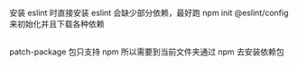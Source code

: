 #

##

安装 eslint 时直接安装 eslint 会缺少部分依赖，最好跑 npm init @eslint/config 来初始化并且下载各种依赖

##

patch-package 包只支持 npm 所以需要到当前文件夹通过 npm 去安装依赖包
